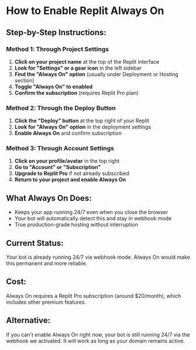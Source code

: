# How to Enable Replit Always On

## Step-by-Step Instructions:

### Method 1: Through Project Settings
1. **Click on your project name** at the top of the Replit interface
2. **Look for "Settings" or a gear icon** in the left sidebar
3. **Find the "Always On" option** (usually under Deployment or Hosting section)
4. **Toggle "Always On" to enabled**
5. **Confirm the subscription** (requires Replit Pro plan)

### Method 2: Through the Deploy Button
1. **Click the "Deploy" button** at the top right of your Replit
2. **Look for "Always On" option** in the deployment settings
3. **Enable Always On** and confirm subscription

### Method 3: Through Account Settings
1. **Click on your profile/avatar** in the top right
2. **Go to "Account" or "Subscription"**
3. **Upgrade to Replit Pro** if not already subscribed
4. **Return to your project and enable Always On**

## What Always On Does:
- Keeps your app running 24/7 even when you close the browser
- Your bot will automatically detect this and stay in webhook mode
- True production-grade hosting without interruption

## Current Status:
Your bot is already running 24/7 via webhook mode. Always On would make this permanent and more reliable.

## Cost:
Always On requires a Replit Pro subscription (around $20/month), which includes other premium features.

## Alternative:
If you can't enable Always On right now, your bot is still running 24/7 via the webhook we activated. It will work as long as your domain remains active.
